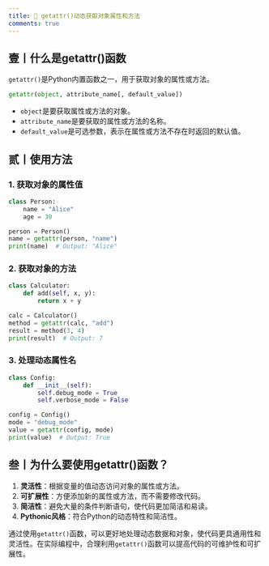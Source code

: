 ```yaml
---
title: 🏀 getattr()动态获取对象属性和方法
comments: true
---
```


## 壹丨什么是getattr()函数

`getattr()`是Python内置函数之一，用于获取对象的属性或方法。

```python
getattr(object, attribute_name[, default_value])
```

- `object`是要获取属性或方法的对象。
- `attribute_name`是要获取的属性或方法的名称。
- `default_value`是可选参数，表示在属性或方法不存在时返回的默认值。

## 贰丨使用方法

### 1. 获取对象的属性值

```python
class Person:
    name = "Alice"
    age = 30

person = Person()
name = getattr(person, "name")
print(name)  # Output: "Alice"
```

### 2. 获取对象的方法

```python
class Calculator:
    def add(self, x, y):
        return x + y

calc = Calculator()
method = getattr(calc, "add")
result = method(3, 4)
print(result)  # Output: 7
```

### 3. 处理动态属性名

```python
class Config:
    def __init__(self):
        self.debug_mode = True
        self.verbose_mode = False

config = Config()
mode = "debug_mode"
value = getattr(config, mode)
print(value)  # Output: True
```

## 叁丨为什么要使用getattr()函数？

1. **灵活性**：根据变量的值动态访问对象的属性或方法。
2. **可扩展性**：方便添加新的属性或方法，而不需要修改代码。
3. **简洁性**：避免大量的条件判断语句，使代码更加简洁和易读。
4. **Pythonic风格**：符合Python的动态特性和简洁性。

通过使用`getattr()`函数，可以更好地处理动态数据和对象，使代码更具通用性和灵活性。在实际编程中，合理利用`getattr()`函数可以提高代码的可维护性和可扩展性。
